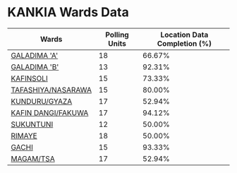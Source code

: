 
# KANKIA Wards Data

| Wards | Polling Units | Location Data Completion (%) |
| ---- | ----- | ------- |
| [GALADIMA 'A'](./wards/5032-galadima-'a') | 18 | 66.67% |
| [GALADIMA 'B'](./wards/5033-galadima-'b') | 13 | 92.31% |
| [KAFINSOLI](./wards/5034-kafinsoli) | 15 | 73.33% |
| [TAFASHIYA/NASARAWA](./wards/5035-tafashiya/nasarawa) | 15 | 80.00% |
| [KUNDURU/GYAZA](./wards/5036-kunduru/gyaza) | 17 | 52.94% |
| [KAFIN DANGI/FAKUWA](./wards/5037-kafin-dangi/fakuwa) | 17 | 94.12% |
| [SUKUNTUNI](./wards/5038-sukuntuni) | 12 | 50.00% |
| [RIMAYE](./wards/5039-rimaye) | 18 | 50.00% |
| [GACHI](./wards/5040-gachi) | 15 | 93.33% |
| [MAGAM/TSA](./wards/5041-magam/tsa) | 17 | 52.94% |




